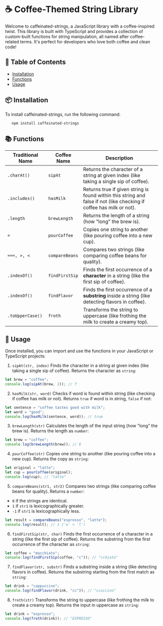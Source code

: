 # ☕ Coffee-Themed String Library

Welcome to caffeinated-strings, a JavaScript library with a coffee-inspired twist. This library is built with TypeScript and provides a collection of custom-built functions for string manipulation, all named after coffee-related terms. It's perfect for developers who love both coffee and clean code!

## 📖 Table of Contents

- [Installation](#installation)
- [Functions](#functions)
- [Usage](#usage)

## 📦 Installation

To install caffeinated-strings, run the following command:

```bash
   npm install caffeinated-strings
```

## 📚 Functions

| Traditional Name | Coffee Name    | Description                                                                                                          |
| ---------------- | -------------- | -------------------------------------------------------------------------------------------------------------------- |
| `.charAt()`      | `sipAt`        | Returns the character of a string at given index (like taking a single sip of coffee).                               |
| `.includes()`    | `hasMilk`      | Returns true if given string is found within this string and false if not (like checking if coffee has milk or not). |
| `.length`        | `brewLength`   | Returns the length of a string (how "long" the brew is).                                                             |
| `=`              | `pourCoffee`   | Copies one string to another (like pouring coffee into a new cup).                                                   |
| `===, >, <`      | `compareBeans` | Compares two strings (like comparing coffee beans for quality).                                                      |
| `.indexOf()`     | `findFirstSip` | Finds the first occurrence of a **character** in a string (like the first sip of coffee).                            |
| `.indexOf()`     | `findFlavor`   | Finds the first occurrence of a **substring** inside a string (like detecting flavors in coffee).                    |
| `.toUpperCase()` | `froth`        | Transforms the string to uppercase (like frothing the milk to create a creamy top).                                  |

## 🔧 Usage

Once installed, you can import and use the functions in your JavaScript or TypeScript projects:

1. `sipAt(str, index)`
   Finds the character in a string at given index (like taking a single sip of coffee).
   Returns the character as `string`:

```js
let brew = "coffee";
console.log(sipAt(brew, 2)); // f
```

2. `hasMilk(str, word)`
   Checks if word is found within string (like checking if coffee has milk or not).
   Returns `true` if word is in string, `false` if not:

```js
let sentence = "coffee tastes good with milk";
let word = "good";
console.log(hasMilk(sentence, word)); // true
```

3. `brewLength(str)`
   Calculates the length of the input string (how "long" the brew is).
   Returns the length as `number`:

```js
let brew = "coffee";
console.log(brewLength(brew)); // 6
```

4. `pourCoffee(str)`
   Copies one string to another (like pouring coffee into a new cup).
   Returns the copy as `string`:

```js
let original = "latte";
let cup = pourCoffee(original);
console.log(cup); // "latte"
```

5. `compareBeans(str1, str2)`
   Compares two strings (like comparing coffee beans for quality). Returns a `number`:

- `0` if the strings are identical.
- `1` if `str1` is lexicographically greater.
- `-1` if `str1` is lexicographically less.

```js
let result = compareBeans("espresso", "latte");
console.log(result); // 1 ('e' > 'l')
```

6. `findFirstSip(str, char)`
   Finds the first occurrence of a character in a string (like the first sip of coffee). Returns the substring from the first occurrence of the character as `string`:

```js
let coffee = "macchiato";
console.log(findFirstSip(coffee, "c")); // "cchiato"
```

7. `findFlavor(str, substr)`
   Finds a substring inside a string (like detecting flavors in coffee). Returns the substring starting from the first match as `string`:

```js
let drink = "cappuccino";
console.log(findFlavor(drink, "cc")); // "ccuccino"
```

8. `froth(str)`
   Transforms the string to uppercase (like frothing the milk to create a creamy top).
   Returns the input in uppercase as `string`:

```js
let drink = "espresso";
console.log(froth(drink)); // "ESPRESSO"
```
